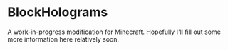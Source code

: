 # BlockHolograms
A work-in-progress modification for Minecraft. Hopefully I'll fill out some more information here relatively soon.
